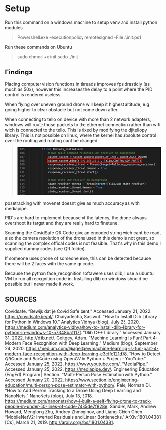 # Setup

Run this command on a windows machine to setup venv and install python modules

>Powershell.exe -executionpolicy remotesigned -File  .\init.ps1

Run these commands on Ubuntu
>sudo chmod +x init
>sudo ./init

## Findings

Placing computer vision functions in threads improves fps drasticly (as much as 50x), 
however this increases the delay to a point where the PID control is rendered useless.

When flying over uneven ground drone will keep it highest altitude, e.g going higher to clear obstacle but not come down after.

When connecting to tello on device with more than 2 network adapters, windows will route those packets to the ethernet connection rather than wifi wich is connected to the tello.
This is fixed by modifying the djitellopy library. This is not possible on linux, where the kernel has absolute control over the routing and routing cant be changed.

>![bind socket image](https://raw.githubusercontent.com/Tuur123/ResearchProject/main/docs/bind_socket.png)

posetracking with movenet doesnt give as much accuracy as with mediapipe.

PID's are hard to implement because of the latency, the drone always overshoot its target and they are really hard to finetune.

Scanning the CovidSafe QR Code give an encoded string wich cant be read, also the camera resolution of the drone used in this demo is not great, so scanning the complex offical codes is not feasible. That's why in this demo I supplied dummy codes (see QR folder).

If someone uses phone of someone else, this can be detected because there will be 2 faces with the same qr code.

Because the python face_recognition softawere uses dlib, I use a ubuntu VM to run all recognition code in. Installing dlib on windows should be possible but I never made it work.

## SOURCES


Covidsafe. “Bewijs dat je Covid Safe bent.” Accessed January 21, 2022. https://covidsafe.be/nl/.
Chaiyadecha, Sasiwut. “How to Install Dlib Library for Python in Windows 10.” Analytics Vidhya (blog), July 25, 2020. https://medium.com/analytics-vidhya/how-to-install-dlib-library-for-python-in-windows-10-57348ba1117f.
“Dlib C++ Library.” Accessed January 31, 2022. http://dlib.net/.
Geitgey, Adam. “Machine Learning Is Fun! Part 4: Modern Face Recognition with Deep Learning.” Medium (blog), September 24, 2020. https://medium.com/@ageitgey/machine-learning-is-fun-part-4-modern-face-recognition-with-deep-learning-c3cffc121d78.
“How to Detect QRCode and BarCode using OpenCV in Python + Project - YouTube.” Accessed January 25, 2022. https://www.youtube.com/.
“MediaPipe.” Accessed January 25, 2022. https://mediapipe.dev/.
Engineering Education (EngEd) Program | Section. “Multi-Person Pose Estimation with Python.” Accessed January 20, 2022. https://www.section.io/engineering-education/multi-person-pose-estimator-with-python/.
Palo, Norman Di. “How to Add Person Tracking to a Drone Using Deep Learning and NanoNets.” NanoNets (blog), July 13, 2018. https://medium.com/nanonets/how-i-built-a-self-flying-drone-to-track-people-in-under-50-lines-of-code-7485de7f828e.
Sandler, Mark, Andrew Howard, Menglong Zhu, Andrey Zhmoginov, and Liang-Chieh Chen. “MobileNetV2: Inverted Residuals and Linear Bottlenecks.” ArXiv:1801.04381 [Cs], March 21, 2019. http://arxiv.org/abs/1801.04381.
